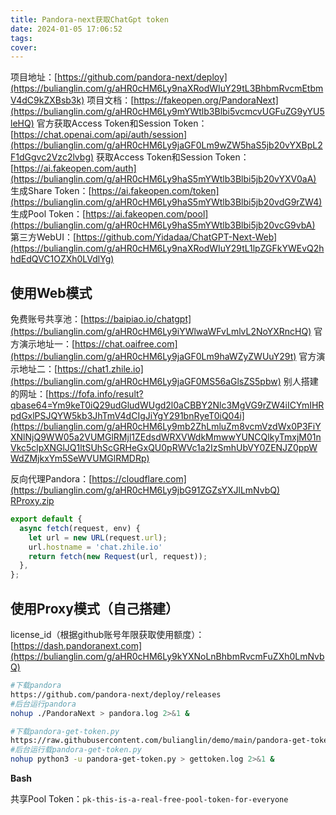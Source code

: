 ```yaml
---
title: Pandora-next获取ChatGpt token
date: 2024-01-05 17:06:52
tags:
cover:
---
```


项目地址：[https://github.com/pandora-next/deploy](https://bulianglin.com/g/aHR0cHM6Ly9naXRodWIuY29tL3BhbmRvcmEtbmV4dC9kZXBsb3k)
项目文档：[https://fakeopen.org/PandoraNext](https://bulianglin.com/g/aHR0cHM6Ly9mYWtlb3Blbi5vcmcvUGFuZG9yYU5leHQ)
官方获取Access Token和Session Token：[https://chat.openai.com/api/auth/session](https://bulianglin.com/g/aHR0cHM6Ly9jaGF0Lm9wZW5haS5jb20vYXBpL2F1dGgvc2Vzc2lvbg)
获取Access Token和Session Token：[https://ai.fakeopen.com/auth](https://bulianglin.com/g/aHR0cHM6Ly9haS5mYWtlb3Blbi5jb20vYXV0aA)
生成Share Token：[https://ai.fakeopen.com/token](https://bulianglin.com/g/aHR0cHM6Ly9haS5mYWtlb3Blbi5jb20vdG9rZW4)
生成Pool Token：[https://ai.fakeopen.com/pool](https://bulianglin.com/g/aHR0cHM6Ly9haS5mYWtlb3Blbi5jb20vcG9vbA)
第三方WebUI：[https://github.com/Yidadaa/ChatGPT-Next-Web](https://bulianglin.com/g/aHR0cHM6Ly9naXRodWIuY29tL1lpZGFkYWEvQ2hhdEdQVC1OZXh0LVdlYg)

## 使用Web模式

免费账号共享池：[https://baipiao.io/chatgpt](https://bulianglin.com/g/aHR0cHM6Ly9iYWlwaWFvLmlvL2NoYXRncHQ)
官方演示地址一：[https://chat.oaifree.com](https://bulianglin.com/g/aHR0cHM6Ly9jaGF0Lm9haWZyZWUuY29t)
官方演示地址二：[https://chat1.zhile.io](https://bulianglin.com/g/aHR0cHM6Ly9jaGF0MS56aGlsZS5pbw)
别人搭建的网址：[https://fofa.info/result?qbase64=Ym9keT0iQ29udGludWUgd2l0aCBBY2Nlc3MgVG9rZW4iICYmIHRpdGxlPSJQYW5kb3JhTmV4dCIgJiYgY291bnRyeT0iQ04i](https://bulianglin.com/g/aHR0cHM6Ly9mb2ZhLmluZm8vcmVzdWx0P3FiYXNlNjQ9WW05a2VUMGlRMjl1ZEdsdWRXVWdkMmwwYUNCQlkyTmxjM01nVkc5clpXNGlJQ1ltSUhScGRHeGxQU0pRWVc1a2IzSmhUbVY0ZENJZ0ppWWdZMjkxYm5SeWVUMGlRMDRp)

反向代理Pandora：[https://cloudflare.com](https://bulianglin.com/g/aHR0cHM6Ly9jbG91ZGZsYXJlLmNvbQ)
[RProxy.zip](https://bulianglin.com/usr/uploads/2023/12/2305427416.zip)

```javascript
export default {
  async fetch(request, env) {
    let url = new URL(request.url);
    url.hostname = 'chat.zhile.io'
    return fetch(new Request(url, request));
  },
};
```

## 使用Proxy模式（自己搭建）

license_id（根据github账号年限获取使用额度）：[https://dash.pandoranext.com](https://bulianglin.com/g/aHR0cHM6Ly9kYXNoLnBhbmRvcmFuZXh0LmNvbQ)

```bash
#下载pandora
https://github.com/pandora-next/deploy/releases
#后台运行pandora
nohup ./PandoraNext > pandora.log 2>&1 &

#下载pandora-get-token.py
https://raw.githubusercontent.com/bulianglin/demo/main/pandora-get-token.py
#后台运行载pandora-get-token.py
nohup python3 -u pandora-get-token.py > gettoken.log 2>&1 &
```

**Bash**

共享Pool Token：`pk-this-is-a-real-free-pool-token-for-everyone`
